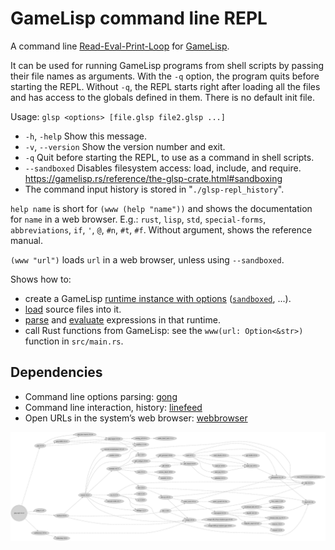 # GameLisp command line REPL
A command line [Read-Eval-Print-Loop](https://en.wikipedia.org/wiki/Read%E2%80%93eval%E2%80%93print_loop)
for [GameLisp](https://gamelisp.rs).

It can be used for running GameLisp programs from shell scripts by
passing their file names as arguments.
With the `-q` option, the program quits before starting the REPL.
Without `-q`, the REPL starts right after loading all the files
and has access to the globals defined in them. There is no default init file.

Usage: `glsp <options> [file.glsp file2.glsp ...]`

- `-h`, `-help`
  Show this message.
- `-v`, `--version`
  Show the version number and exit.
- `-q`
  Quit before starting the REPL, to use as a command in shell scripts.
- `--sandboxed`
  Disables filesystem access: load, include, and require.
  https://gamelisp.rs/reference/the-glsp-crate.html#sandboxing
- The command input history is stored in "`./glsp-repl_history`".

`help name` is short for `(www (help "name"))` and shows the documentation
for `name` in a web browser.
E.g.: `rust`, `lisp`, `std`, `special-forms`, `abbreviations`, `if`, `'`, `@`, `#n`, `#t`, `#f`.
Without argument, shows the reference manual.

`(www "url")` loads `url` in a web browser, unless using `--sandboxed`.

Shows how to:

- create a GameLisp [runtime instance with options](https://docs.rs/glsp/*/glsp/struct.RuntimeBuilder.html)
  ([`sandboxed`](https://gamelisp.rs/reference/the-glsp-crate.html#sandboxing),
  ...).
- [load](https://docs.rs/glsp/*/glsp/fn.load.html) source files into it.
- [parse](https://docs.rs/glsp/*/glsp/fn.parse_all.html) and
  [evaluate](https://docs.rs/glsp/*/glsp/fn.eval_multi.html)
  expressions in that runtime.
- call Rust functions from GameLisp: see the `www(url: Option<&str>)` function in `src/main.rs`.

## Dependencies

- Command line options parsing:
  [gong](https://crates.io/crates/gong)
- Command line interaction, history:
  [linefeed](https://crates.io/crates/linefeed)
- Open URLs in the system’s web browser:
  [webbrowser](https://crates.io/crates/webbrowser)

[![](deps.svg)](deps.svg)
